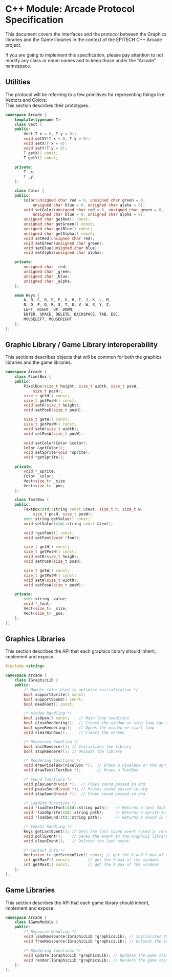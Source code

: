 # C++ Module: Arcade Protocol Specification

This document covers the interfaces and the protocol between the Graphics libraries and the Game libraries in the context of the EPITECH C++ Arcade project.

If you are going to implement this specification, please pay attention to not modify any class or enum names and to keep those under the "Arcade" namespace.

## Utilities

The protocol will be referring to a few primitives for representing things like Vectors and Colors.  
This section describes their prototypes.  

```C++
namespace Arcade {
	template<typename T>
	class Vect {
	public:
		Vect(T x = 0, T y = 0);
		void setXY(T x = 0, T y = 0);
		void setX(T x = 0);
		void setY(T y = 0);
		T getX() const;
		T getY() const;

	private:
		T _x;
		T _y;
	};

	class Color {
	public:
		Color(unsigned char red = 0, unsigned char green = 0,
			unsigned char blue = 0, unsigned char alpha = 0);
		void setColor(unsigned char red = 0, unsigned char green = 0,
			unsigned char blue = 0, unsigned char alpha = 0);
		unsigned char getRed() const;
		unsigned char getGreen() const;
		unsigned char getBlue() const;
		unsigned char getAlpha() const;
		void setRed(unsigned char red);
		void setGreen(unsigned char green);
		void setBlue(unsigned char blue);
		void setAlpha(unsigned char alpha);

	private:
		unsigned char _red;
		unsigned char _green;
		unsigned char _blue;
		unsigned char _alpha;
	};

	enum Keys {
		A, B, C, D, E, F, G, H, I, J, K, L, M,
		N, O, P, Q, R, S, T, U, V, W, X, Y, Z,
		LEFT, RIGHT, UP, DOWN,
		ENTER, SPACE, DELETE, BACKSPACE, TAB, ESC,
		MOUSELEFT, MOUSERIGHT
	};
};
```

## Graphic Library / Game Library interoperability

This sections describes objects that will be common for both the graphics libraries and the game libraries.

```C++
namespace Arcade {
	class PixelBox {
	public:
		PixelBox(size_t height, size_t width, size_t posW,
			size_t posH);
		size_t getH() const;
		size_t getPosH() const;
		void setH(size_t height);
		void setPosH(size_t posH);

		size_t getW() const;
		size_t getPosW() const;
		void setW(size_t width);
		void setPosW(size_t posW);

		void setColor(Color &color);
		Color &getColor();
		void setSprite(void *sprite);
		void *getSprite();

	private:
		void *_sprite;
		Color _color;
		Vect<size_t> _size
		Vect<size_t> _pos;
	};

	class TextBox {
	public:
		TextBox(std::string const &text, size_t h, size_t w,
			size_t posH, size_t posW);
		std::string getValue() const;
		void setValue(std::string const &text);

		void *getFont() const;
		void setFont(void *font);

		size_t getH() const;
		size_t getPosH() const;
		void setH(size_t heigh);
		void setPosH(size_t posH);

		size_t getW() const;
		size_t getPosW() const;
		void setW(size_t width);
		void setPosW(size_t posW);

	private:
		std::string _value;
		void *_font;
		Vect<size_t> _size;
		Vect<size_t> _pos;
	};
};
```

## Graphics Libraries

This section describes the API that each graphics library should inherit, implement and expose.

```C++
#include <string>

namespace Arcade {
	class IGraphicLib {
	public:
		/* Module info: Used to optimize initialization */
		bool supportSprite() const;
		bool supportSound() const;
		bool needFont() const;

		/* Window handling */
		bool isOpen() const;    // Main loop condition
		bool closeRendering();  // Closes the window => stop loop (go menu)
		bool openRendering();   // Opens the window => start loop
		void clearWindow();     // Clears the screen

		/* Resources handling */
		bool initRenderer(); // Initializes the library
		bool stopRenderer(); // Unloads the library

		/* Rendering functions */
		void drawPixelBox(PixelBox *);  // Draws a PixelBox or the sprite if supported
		void drawText(TextBox *);       // Draws a TextBox

		/* Sound functions */
		void playSound(void *);  // Plays sound passed in arg
		void pauseSound(void *); // Pauses sound passed in arg
		void stopSound(void *);  // Stops sound passed in arg

		/* Loading functions */
		void *loadTextFont(std::string path);   // Returns a text font in the Graphics library format or NULL if not supported
		void *loadSprite(std::string path);     // Returns a sprite in the Graphics library format or NULL if not supported
		void *loadSound(std::string path);      // Returns a sound in the Graphics library format or NULL if not supported

		/* Events handling */
		Keys getLastEvent(); // Gets the last saved event (used in render loop)
		void pollEvent();    // Saves the event in the Graphics library
		void cleanEvent();   // Deletes the last event

		/* Context Info */
		Vect<size_t> getScreenSize() const; // get the X and Y max of the windows
		int getMaxY() const;        // get the Y max of the windows
		int getMaxX() const;        // get the X max of the windows
	};
};
```

## Game Libraries

This section describes the API that each game library should inherit, implement and expose.

```C++
namespace Arcade {
	class IGameModule {
	public:
		/* Resource Handling */
		void loadRessource(IGraphicLib *graphicsLib); // Initializes the Graphics library for this game
		void freeRessource(IGraphicLib *graphicsLib); // Unloads the Graphics library for this game

		/* Rendering functions */
		void update(IGraphicLib *graphicsLib); // Updates the game state according to the player inputs
		void render(IGraphicLib *graphicsLib); // Renders the game state to the screen
	};
};
```

